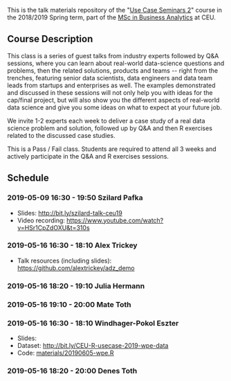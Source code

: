This is the talk materials repository of the "[Use Case Seminars 2](https://courses.ceu.edu/courses/2018-2019/use-case-seminars-2)" course in the 2018/2019 Spring term, part of the [MSc in Business Analytics](https://courses.ceu.edu/programs/ms/master-science-business-analytics) at CEU.

## Course Description

This class is a series of guest talks from industry experts followed by Q&A sessions, where you can learn about real-world data-science questions and problems, then the related solutions, products and teams -- right from the trenches, featuring senior data scientists, data engineers and data team leads from startups and enterprises as well. The examples demonstrated and discussed in these sessions will not only help you with ideas for the cap/final project, but will also show you the different aspects of real-world data science and give you some ideas on what to expect at your future job.

We invite 1-2 experts each week to deliver a case study of a real data science problem and solution, followed up by Q&A and then R exercises related to the discussed case studies.

This is a Pass / Fail class. Students are required to attend all 3 weeks and actively participate in the Q&A and R exercises sessions.

## Schedule

### 2019-05-09 16:30 - 19:50 Szilard Pafka

* Slides: http://bit.ly/szilard-talk-ceu19
* Video recording: https://www.youtube.com/watch?v=HSr1CpZdOXU&t=310s

### 2019-05-16 16:30 - 18:10 Alex Trickey

* Talk resources (including slides): https://github.com/alextrickey/adz_demo

### 2019-05-16 18:20 - 19:10 Julia Hermann

### 2019-05-16 19:10 - 20:00 Mate Toth

### 2019-05-16 16:30 - 18:10 Windhager-Pokol Eszter

* Slides: 
* Dataset: http://bit.ly/CEU-R-usecase-2019-wpe-data
* Code: [materials/20190605-wpe.R](https://github.com/daroczig/CEU-use-case-seminars/blob/master/materials/20190605-wpe.R)

### 2019-05-16 18:20 - 20:00 Denes Toth


